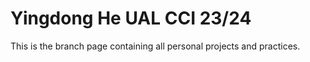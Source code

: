 # Yingdong He UAL CCI 23/24
 
This is the branch page containing all personal projects and practices.
